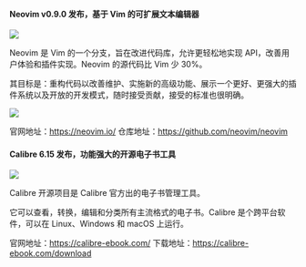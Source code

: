 #### Neovim v0.9.0 发布，基于 Vim 的可扩展文本编辑器

![](https://img.wendingding.vip/wx/2023040902.png)

Neovim 是 Vim 的一个分支，旨在改进代码库，允许更轻松地实现 API，改善用户体验和插件实现。Neovim 的源代码比 Vim 少 30%。

其目标是：重构代码以改善维护、实施新的高级功能、展示一个更好、更强大的插件系统以及开放的开发模式，随时接受贡献，接受的标准也很明确。

![](https://img.wendingding.vip/wx/2023040901.png)

官网地址：https://neovim.io/
仓库地址：https://github.com/neovim/neovim

#### Calibre 6.15 发布，功能强大的开源电子书工具

![](https://img.wendingding.vip/wx/2023040903.png)

Calibre 开源项目是 Calibre 官方出的电子书管理工具。

它可以查看，转换，编辑和分类所有主流格式的电子书。Calibre 是个跨平台软件，可以在 Linux、Windows 和 macOS 上运行。

官网地址：https://calibre-ebook.com/
下载地址：https://calibre-ebook.com/download
